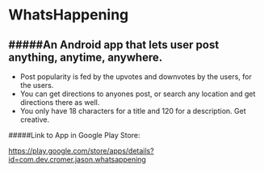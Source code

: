 # WhatsHappening

#####An Android app that lets user post anything, anytime, anywhere. 
----------------------------------------------------------------------------------------------------------------------------------
* Post popularity is fed by the upvotes and downvotes by the users, for the users.
* You can get directions to anyones post, or search any location and get directions there as well.
* You only have 18 characters for a title and 120 for a description. Get creative.

#####Link to App in Google Play Store:

https://play.google.com/store/apps/details?id=com.dev.cromer.jason.whatsappening